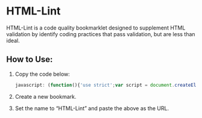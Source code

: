 HTML-Lint
=========

HTML-Lint is a code quality bookmarklet designed to supplement HTML validation by identify coding practices that pass validation, but are less than ideal.

How to Use:
-----------

1.	Copy the code below:

	```javascript
	javascript: (function(){'use strict';var script = document.createElement('script');script.src = '//curtisj44.github.io/HTML-Lint/html-lint.js';script.id = 'html-lint-js';document.body.appendChild(script);}());
	```

2.	Create a new bookmark.

3.	Set the name to “HTML-Lint” and paste the above as the URL.
